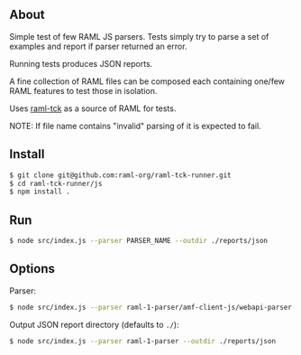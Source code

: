 ## About

Simple test of few RAML JS parsers. Tests simply try to parse a set of examples and report if parser returned an error.

Running tests produces JSON reports.

A fine collection of RAML files can be composed each containing one/few RAML features to test those in isolation.

Uses [raml-tck](https://github.com/raml-org/raml-tck/tree/master/tests/raml-1.0) as a source of RAML for tests.

NOTE: If file name contains "invalid" parsing of it is expected to fail.

## Install

```sh
$ git clone git@github.com:raml-org/raml-tck-runner.git
$ cd raml-tck-runner/js
$ npm install .
```

## Run

```sh
$ node src/index.js --parser PARSER_NAME --outdir ./reports/json
```

## Options

Parser:
```sh
$ node src/index.js --parser raml-1-parser/amf-client-js/webapi-parser
```

Output JSON report directory (defaults to `./`):
```sh
$ node src/index.js --parser raml-1-parser --outdir ./reports/json
```
